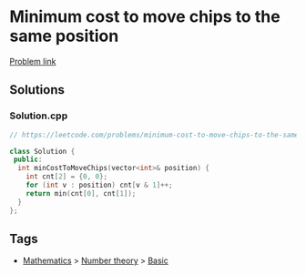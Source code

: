 # Minimum cost to move chips to the same position

[Problem link](https://leetcode.com/problems/minimum-cost-to-move-chips-to-the-same-position)

## Solutions


### Solution.cpp
```cpp
// https://leetcode.com/problems/minimum-cost-to-move-chips-to-the-same-position

class Solution {
 public:
  int minCostToMoveChips(vector<int>& position) {
    int cnt[2] = {0, 0};
    for (int v : position) cnt[v & 1]++;
    return min(cnt[0], cnt[1]);
  }
};
```
## Tags

* [Mathematics](/Collections/mathematics.md#mathematics) > [Number theory](/Collections/mathematics.md#number-theory) > [Basic](/Collections/mathematics.md#basic)
